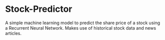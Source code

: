 # Stock-Predictor

A simple machine learning model to predict the share price of a stock using a Recurrent Neural Network. Makes use of historical stock data and news articles.
